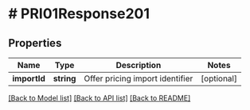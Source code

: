 # # PRI01Response201

## Properties

Name | Type | Description | Notes
------------ | ------------- | ------------- | -------------
**importId** | **string** | Offer pricing import identifier | [optional]

[[Back to Model list]](../../README.md#models) [[Back to API list]](../../README.md#endpoints) [[Back to README]](../../README.md)
